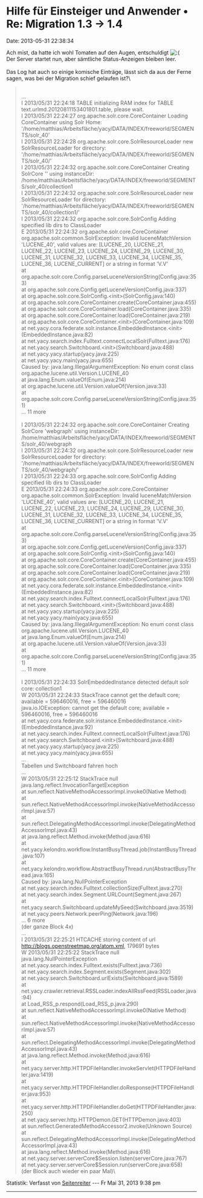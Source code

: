 Hilfe für Einsteiger und Anwender • Re: Migration 1.3 -\> 1.4
=============================================================

Date: 2013-05-31 22:38:34

Ach mist, da hatte ich wohl Tomaten auf den Augen, entschuldigt
![:(](http://forum.yacy-websuche.de/images/smilies/icon_e_sad.gif "Sad")\
Der Server startet nun, aber sämtliche Status-Anzeigen bleiben leer.\
\
Das Log hat auch so einige komische Einträge, lässt sich da aus der
Ferne sagen, was bei der Migration schief gelaufen ist?\

> <div>
>
> \
> \...\
> I 2013/05/31 22:24:18 TABLE initializing RAM index for TABLE
> text.urlmd.20120811153401801.table, please wait.\
> I 2013/05/31 22:24:27 org.apache.solr.core.CoreContainer Loading
> CoreContainer using Solr Home:
> \'/home/matthias/Arbeitsfläche/yacy/DATA/INDEX/freeworld/SEGMENTS/solr\_40\'\
> I 2013/05/31 22:24:28 org.apache.solr.core.SolrResourceLoader new
> SolrResourceLoader for directory:
> \'/home/matthias/Arbeitsfläche/yacy/DATA/INDEX/freeworld/SEGMENTS/solr\_40/\'\
> I 2013/05/31 22:24:32 org.apache.solr.core.CoreContainer Creating
> SolrCore \'\' using instanceDir:
> /home/matthias/Arbeitsfläche/yacy/DATA/INDEX/freeworld/SEGMENTS/solr\_40/collection1\
> I 2013/05/31 22:24:32 org.apache.solr.core.SolrResourceLoader new
> SolrResourceLoader for directory:
> \'/home/matthias/Arbeitsfläche/yacy/DATA/INDEX/freeworld/SEGMENTS/solr\_40/collection1/\'\
> I 2013/05/31 22:24:32 org.apache.solr.core.SolrConfig Adding specified
> lib dirs to ClassLoader\
> E 2013/05/31 22:24:32 org.apache.solr.core.CoreContainer
> org.apache.solr.common.SolrException: Invalid luceneMatchVersion
> \'LUCENE\_40\', valid values are: \[LUCENE\_20, LUCENE\_21,
> LUCENE\_22, LUCENE\_23, LUCENE\_24, LUCENE\_29, LUCENE\_30,
> LUCENE\_31, LUCENE\_32, LUCENE\_33, LUCENE\_34, LUCENE\_35,
> LUCENE\_36, LUCENE\_CURRENT\] or a string in format \'V.V\'\
> at
> org.apache.solr.core.Config.parseLuceneVersionString(Config.java:353)\
> at org.apache.solr.core.Config.getLuceneVersion(Config.java:337)\
> at org.apache.solr.core.SolrConfig.\<init\>(SolrConfig.java:140)\
> at org.apache.solr.core.CoreContainer.create(CoreContainer.java:455)\
> at org.apache.solr.core.CoreContainer.load(CoreContainer.java:335)\
> at org.apache.solr.core.CoreContainer.load(CoreContainer.java:219)\
> at
> org.apache.solr.core.CoreContainer.\<init\>(CoreContainer.java:109)\
> at
> net.yacy.cora.federate.solr.instance.EmbeddedInstance.\<init\>(EmbeddedInstance.java:82)\
> at net.yacy.search.index.Fulltext.connectLocalSolr(Fulltext.java:176)\
> at net.yacy.search.Switchboard.\<init\>(Switchboard.java:488)\
> at net.yacy.yacy.startup(yacy.java:225)\
> at net.yacy.yacy.main(yacy.java:655)\
> Caused by: java.lang.IllegalArgumentException: No enum const class
> org.apache.lucene.util.Version.LUCENE\_40\
> at java.lang.Enum.valueOf(Enum.java:214)\
> at org.apache.lucene.util.Version.valueOf(Version.java:33)\
> at
> org.apache.solr.core.Config.parseLuceneVersionString(Config.java:351)\
> \... 11 more\
> \
> I 2013/05/31 22:24:32 org.apache.solr.core.CoreContainer Creating
> SolrCore \'webgraph\' using instanceDir:
> /home/matthias/Arbeitsfläche/yacy/DATA/INDEX/freeworld/SEGMENTS/solr\_40/webgraph\
> I 2013/05/31 22:24:32 org.apache.solr.core.SolrResourceLoader new
> SolrResourceLoader for directory:
> \'/home/matthias/Arbeitsfläche/yacy/DATA/INDEX/freeworld/SEGMENTS/solr\_40/webgraph/\'\
> I 2013/05/31 22:24:33 org.apache.solr.core.SolrConfig Adding specified
> lib dirs to ClassLoader\
> E 2013/05/31 22:24:33 org.apache.solr.core.CoreContainer
> org.apache.solr.common.SolrException: Invalid luceneMatchVersion
> \'LUCENE\_40\', valid values are: \[LUCENE\_20, LUCENE\_21,
> LUCENE\_22, LUCENE\_23, LUCENE\_24, LUCENE\_29, LUCENE\_30,
> LUCENE\_31, LUCENE\_32, LUCENE\_33, LUCENE\_34, LUCENE\_35,
> LUCENE\_36, LUCENE\_CURRENT\] or a string in format \'V.V\'\
> at
> org.apache.solr.core.Config.parseLuceneVersionString(Config.java:353)\
> at org.apache.solr.core.Config.getLuceneVersion(Config.java:337)\
> at org.apache.solr.core.SolrConfig.\<init\>(SolrConfig.java:140)\
> at org.apache.solr.core.CoreContainer.create(CoreContainer.java:455)\
> at org.apache.solr.core.CoreContainer.load(CoreContainer.java:335)\
> at org.apache.solr.core.CoreContainer.load(CoreContainer.java:219)\
> at
> org.apache.solr.core.CoreContainer.\<init\>(CoreContainer.java:109)\
> at
> net.yacy.cora.federate.solr.instance.EmbeddedInstance.\<init\>(EmbeddedInstance.java:82)\
> at net.yacy.search.index.Fulltext.connectLocalSolr(Fulltext.java:176)\
> at net.yacy.search.Switchboard.\<init\>(Switchboard.java:488)\
> at net.yacy.yacy.startup(yacy.java:225)\
> at net.yacy.yacy.main(yacy.java:655)\
> Caused by: java.lang.IllegalArgumentException: No enum const class
> org.apache.lucene.util.Version.LUCENE\_40\
> at java.lang.Enum.valueOf(Enum.java:214)\
> at org.apache.lucene.util.Version.valueOf(Version.java:33)\
> at
> org.apache.solr.core.Config.parseLuceneVersionString(Config.java:351)\
> \... 11 more\
> \
> I 2013/05/31 22:24:33 SolrEmbeddedInstance detected default solr core:
> collection1\
> W 2013/05/31 22:24:33 StackTrace cannot get the default core;
> available = 596460016, free = 596460016\
> java.io.IOException: cannot get the default core; available =
> 596460016, free = 596460016\
> at
> net.yacy.cora.federate.solr.instance.EmbeddedInstance.\<init\>(EmbeddedInstance.java:92)\
> at net.yacy.search.index.Fulltext.connectLocalSolr(Fulltext.java:176)\
> at net.yacy.search.Switchboard.\<init\>(Switchboard.java:488)\
> at net.yacy.yacy.startup(yacy.java:225)\
> at net.yacy.yacy.main(yacy.java:655)\
> \...\
> Tabellen und Switchboard fahren hoch\
> \...\
> W 2013/05/31 22:25:12 StackTrace null\
> java.lang.reflect.InvocationTargetException\
> at sun.reflect.NativeMethodAccessorImpl.invoke0(Native Method)\
> at
> sun.reflect.NativeMethodAccessorImpl.invoke(NativeMethodAccessorImpl.java:57)\
> at
> sun.reflect.DelegatingMethodAccessorImpl.invoke(DelegatingMethodAccessorImpl.java:43)\
> at java.lang.reflect.Method.invoke(Method.java:616)\
> at
> net.yacy.kelondro.workflow.InstantBusyThread.job(InstantBusyThread.java:107)\
> at
> net.yacy.kelondro.workflow.AbstractBusyThread.run(AbstractBusyThread.java:165)\
> Caused by: java.lang.NullPointerException\
> at net.yacy.search.index.Fulltext.collectionSize(Fulltext.java:270)\
> at net.yacy.search.index.Segment.URLCount(Segment.java:267)\
> at net.yacy.search.Switchboard.updateMySeed(Switchboard.java:3519)\
> at net.yacy.peers.Network.peerPing(Network.java:196)\
> \... 6 more\
> (der ganze Block 4x)\
> \...\
> I 2013/05/31 22:25:21 HTCACHE storing content of url
> <http://blogs.openstreetmap.org/atom.xml>, 179691 bytes\
> W 2013/05/31 22:25:22 StackTrace null\
> java.lang.NullPointerException\
> at net.yacy.search.index.Fulltext.exists(Fulltext.java:736)\
> at net.yacy.search.index.Segment.exists(Segment.java:302)\
> at net.yacy.search.Switchboard.urlExists(Switchboard.java:1589)\
> at
> net.yacy.crawler.retrieval.RSSLoader.indexAllRssFeed(RSSLoader.java:94)\
> at Load\_RSS\_p.respond(Load\_RSS\_p.java:290)\
> at sun.reflect.NativeMethodAccessorImpl.invoke0(Native Method)\
> at
> sun.reflect.NativeMethodAccessorImpl.invoke(NativeMethodAccessorImpl.java:57)\
> at
> sun.reflect.DelegatingMethodAccessorImpl.invoke(DelegatingMethodAccessorImpl.java:43)\
> at java.lang.reflect.Method.invoke(Method.java:616)\
> at
> net.yacy.server.http.HTTPDFileHandler.invokeServlet(HTTPDFileHandler.java:1419)\
> at
> net.yacy.server.http.HTTPDFileHandler.doResponse(HTTPDFileHandler.java:953)\
> at
> net.yacy.server.http.HTTPDFileHandler.doGet(HTTPDFileHandler.java:250)\
> at net.yacy.server.http.HTTPDemon.GET(HTTPDemon.java:403)\
> at sun.reflect.GeneratedMethodAccessor2.invoke(Unknown Source)\
> at
> sun.reflect.DelegatingMethodAccessorImpl.invoke(DelegatingMethodAccessorImpl.java:43)\
> at java.lang.reflect.Method.invoke(Method.java:616)\
> at net.yacy.server.serverCore\$Session.listen(serverCore.java:767)\
> at net.yacy.server.serverCore\$Session.run(serverCore.java:658)\
> (der Block auch wieder ein paar Mal)\
>
> </div>

Statistik: Verfasst von
[Seitenreiter](http://forum.yacy-websuche.de/memberlist.php?mode=viewprofile&u=439)
--- Fr Mai 31, 2013 9:38 pm

------------------------------------------------------------------------

